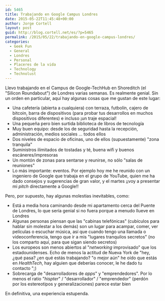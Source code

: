 ```yaml
---
id: 5465
title: Trabajando en Google Campus Londres
date: 2015-05-22T11:45:48+00:00
author: Jorge Cortell
layout: post
guid: http://blog.cortell.net/es/?p=5465
permalink: /2015/05/22/trabajando-en-google-campus-londres/
categories:
  - Geek Fun
  - General
  - Londres
  - Personal
  - Placeres de la vida
  - Technology
  - Technolust
---
```

Llevo trabajando en el Campus de Google-TechHub en Shoreditch (el "Silicon Roundabout") de Londres varias semanas. Es realmente genial. Sin un orden en particular, aquí hay algunas cosas que me gustan de este lugar:

  * Una cafetería (abierta a cualquiera) con terraza, futbolín, cajero de bitcoin, barra de dispositivos (para probar tus desarrollos en muchos dispositivos diferentes) e incluso ¡un traje espacial!
  * Una pequeña pero bien surtida biblioteca de libros de tecnología
  * Muy buen equipo: desde los de seguridad hasta la recepción, administración, medios sociales ... todos ellos
  * Dos niveles de espacio de oficinas, uno de ellos (supuestamente) "zona tranquila"
  * Suministros ilimitados de tostadas y té, buena wifi y buenos escáneres/impresoras
  * Un montón de zonas para sentarse y reunirse, no sólo "salas de reuniones"
  * Lo más importante: eventos. Por ejemplo hoy me he reunido con un ingeniero de Google que trabaja en el grupo de YouTube, quien me ha dado consejos y sugerencias de gran valor, y el martes ¡¡voy a presentar mi _pitch_ directamente a Google!!

Pero, por supuesto, hay algunas molestias inevitables, como:

  * Está a media hora caminando desde mi apartamento cerca del Puente de Londres, lo que sería genial si no fuera porque a menudo llueve en Londres
  * Algunas personas piensan que las "cabinas telefónicas" (cubículos para hablar sin molestar a los demás) son un lugar para acampar, comer, ver películas o escuchar música, así que cuando tengo una llamada o videoconferencia, tengo que ir a mis "lugares tranquilos secretos" (no los comparto aquí, para que sigan siendo secretos)
  * Los europeos son menos abiertos al "_networking_ improvisado" que los estadounidenses. Echo de menos la actitud de Nueva York de "hey, ¿qué pasa? ¿en qué estás trabajando? "o mejor aún" he oído que estás en _HealthTech_, hay alguien que deberías conocer, le he dado tu contacto ";)
  * Sobrecarga de "desarrolladores de _apps_" y "emprendedores". Por lo menos el ratio "_hispter_" / "desarrollador" / "emprendedor" (perdón por los estereotipos y generalizaciones) parece estar bien

En definitiva, una experiencia estupenda.